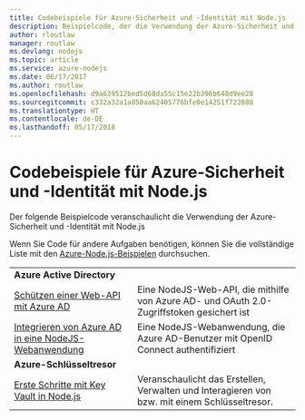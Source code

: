 ```yaml
---
title: Codebeispiele für Azure-Sicherheit und -Identität mit Node.js
description: Beispielcode, der die Verwendung der Azure-Sicherheit und -Identität mit Node.js veranschaulicht
author: rloutlaw
manager: routlaw
ms.devlang: nodejs
ms.topic: article
ms.service: azure-nodejs
ms.date: 06/17/2017
ms.author: routlaw
ms.openlocfilehash: d9a639512bed5d68da55c15e22b396b648d9ee28
ms.sourcegitcommit: c332a32a1a850aa62405776bfe0e14251f722888
ms.translationtype: HT
ms.contentlocale: de-DE
ms.lasthandoff: 05/17/2018
---
```

# <a name="azure-security-and-identity-with-nodejs-code-samples"></a>Codebeispiele für Azure-Sicherheit und -Identität mit Node.js

Der folgende Beispielcode veranschaulicht die Verwendung der Azure-Sicherheit und -Identität mit Node.js

Wenn Sie Code für andere Aufgaben benötigen, können Sie die vollständige Liste mit den [Azure-Node.js-Beispielen](https://azure.microsoft.com/resources/samples/?term=nodejs) durchsuchen.

| | |
|---|---|
| **Azure Active Directory** ||
| [Schützen einer Web-API mit Azure AD](https://azure.microsoft.com/resources/samples/active-directory-node-webapi/) | Eine NodeJS-Web-API, die mithilfe von Azure AD- und OAuth 2.0-Zugriffstoken gesichert ist |
| [Integrieren von Azure AD in eine NodeJS-Webanwendung](https://azure.microsoft.com/resources/samples/active-directory-node-webapp-openidconnect/) | Eine NodeJS-Webanwendung, die Azure AD-Benutzer mit OpenID Connect authentifiziert |
| **Azure-Schlüsseltresor** ||
| [Erste Schritte mit Key Vault in Node.js](https://azure.microsoft.com/resources/samples/key-vault-node-getting-started/) | Veranschaulicht das Erstellen, Verwalten und Interagieren von bzw. mit einem Schlüsseltresor. |
